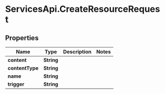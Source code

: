 # ServicesApi.CreateResourceRequest

## Properties

Name | Type | Description | Notes
------------ | ------------- | ------------- | -------------
**content** | **String** |  | 
**contentType** | **String** |  | 
**name** | **String** |  | 
**trigger** | **String** |  | 


